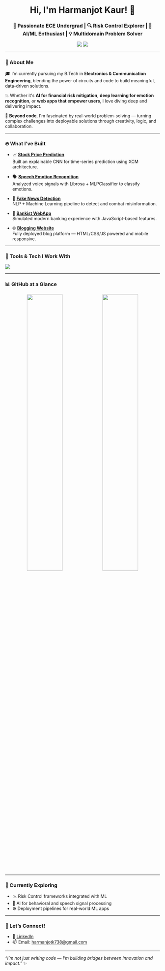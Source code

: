 <h1 align="center">Hi, I'm Harmanjot Kaur! 🚀</h1>
<h3 align="center">🌟 Passionate ECE Undergrad | 🔍 Risk Control Explorer | 🤖 AI/ML Enthusiast | 💡 Multidomain Problem Solver</h3>

<p align="center">
  <a href="https://www.linkedin.com/in/harmanjot-kaur-2878b8265/"><img src="https://img.shields.io/badge/LinkedIn-blue?logo=linkedin&style=for-the-badge" /></a>
  <a href="mailto:harmanjotk738@gmail.com"><img src="https://img.shields.io/badge/Gmail-red?logo=gmail&style=for-the-badge" /></a>
</p>

---

### 🧠 About Me
🎓 I’m currently pursuing my B.Tech in **Electronics & Communication Engineering**, blending the power of circuits and code to build meaningful, data-driven solutions.

💥 Whether it's **AI for financial risk mitigation**, **deep learning for emotion recognition**, or **web apps that empower users**, I love diving deep and delivering impact.

💼 **Beyond code**, I'm fascinated by real-world problem-solving — turning complex challenges into deployable solutions through creativity, logic, and collaboration.

---

### 🔥 What I’ve Built
- 📈 **[Stock Price Prediction](https://github.com/Harmanjot26/Stock-Price-Prediction)**  
  Built an explainable CNN for time-series prediction using XCM architecture.
  
- 🗣️ **[Speech Emotion Recognition](https://github.com/Harmanjot26/speech_rec)**  
  Analyzed voice signals with Librosa + MLPClassifier to classify emotions.

- 🧠 **[Fake News Detection](https://github.com/Harmanjot26/Fake-news-.detection)**  
  NLP + Machine Learning pipeline to detect and combat misinformation.

- 📝 **[Bankist WebApp](https://github.com/Harmanjot26/Bankist)**  
  Simulated modern banking experience with JavaScript-based features.

- 🌐 **[Blogging Website](https://github.com/Harmanjot26/Blogging-Website-deployed)**  
  Fully deployed blog platform — HTML/CSS/JS powered and mobile responsive.

---

### 🧰 Tools & Tech I Work With
<p align="left">
  <img src="https://skillicons.dev/icons?i=python,jupyter,tensorflow,scikit-learn,html,css,js,react,git,github" />
</p>

---

### 📊 GitHub at a Glance
<p align="center">
  <img src="https://github-readme-stats.vercel.app/api?username=Harmanjot26&show_icons=true&theme=radical" width="48%" />
  <img src="https://github-readme-streak-stats.herokuapp.com?user=Harmanjot26&theme=radical" width="48%" />
</p>

---

### 🌱 Currently Exploring
- 📉 Risk Control frameworks integrated with ML
- 🧠 AI for behavioral and speech signal processing
- ⚙️ Deployment pipelines for real-world ML apps

---

### 🤝 Let’s Connect!
- 🔗 [LinkedIn](https://www.linkedin.com/in/harmanjot-kaur-2878b8265/)
- 📫 Email: [harmanjotk738@gmail.com](mailto:harmanjotk738@gmail.com)

---

_“I’m not just writing code — I’m building bridges between innovation and impact.”_ ✨

